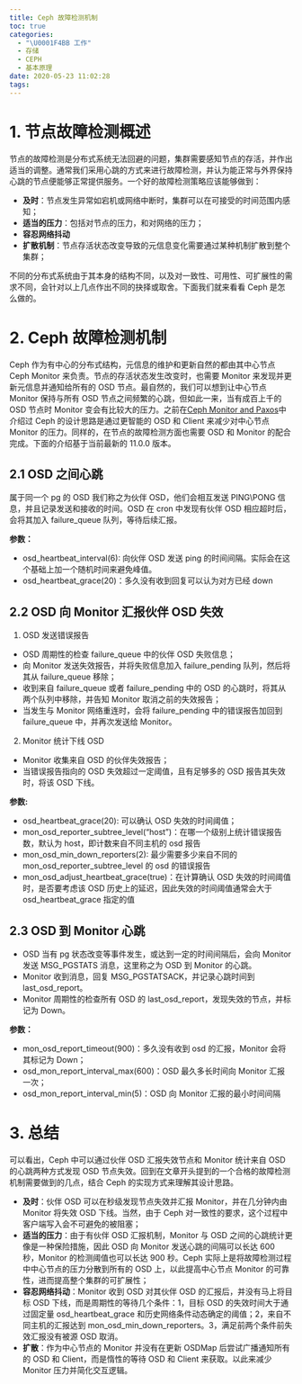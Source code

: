 ```yaml
---
title: Ceph 故障检测机制
toc: true
categories:
  - "\U0001F4BB 工作"
  - 存储
  - CEPH
  - 基本原理
date: 2020-05-23 11:02:28
tags:
---
```

# 1\. 节点故障检测概述

节点的故障检测是分布式系统无法回避的问题，集群需要感知节点的存活，并作出适当的调整。通常我们采用心跳的方式来进行故障检测，并认为能正常与外界保持心跳的节点便能够正常提供服务。一个好的故障检测策略应该能够做到：

*   **及时**：节点发生异常如宕机或网络中断时，集群可以在可接受的时间范围内感知；
*   **适当的压力**：包括对节点的压力，和对网络的压力；
*   **容忍网络抖动**
*   **扩散机制**：节点存活状态改变导致的元信息变化需要通过某种机制扩散到整个集群；

不同的分布式系统由于其本身的结构不同，以及对一致性、可用性、可扩展性的需求不同，会针对以上几点作出不同的抉择或取舍。下面我们就来看看 Ceph 是怎么做的。

# 2\. Ceph 故障检测机制

Ceph 作为有中心的分布式结构，元信息的维护和更新自然的都由其中心节点 Ceph Monitor 来负责。节点的存活状态发生改变时，也需要 Monitor 来发现并更新元信息并通知给所有的 OSD 节点。最自然的，我们可以想到让中心节点 Monitor 保持与所有 OSD 节点之间频繁的心跳，但如此一来，当有成百上千的 OSD 节点时 Monitor 变会有比较大的压力。之前在[Ceph Monitor and Paxos](http://catkang.github.io/2016/07/17/ceph-monitor-and-paxos.html)中介绍过 Ceph 的设计思路是通过更智能的 OSD 和 Client 来减少对中心节点 Monitor 的压力。同样的，在节点的故障检测方面也需要 OSD 和 Monitor 的配合完成。下面的介绍基于当前最新的 11.0.0 版本。

## **2.1 OSD 之间心跳**

属于同一个 pg 的 OSD 我们称之为伙伴 OSD，他们会相互发送 PING\PONG 信息，并且记录发送和接收的时间。OSD 在 cron 中发现有伙伴 OSD 相应超时后，会将其加入 failure_queue 队列，等待后续汇报。

**参数：**
 - osd_heartbeat_interval(6): 向伙伴 OSD 发送 ping 的时间间隔。实际会在这个基础上加一个随机时间来避免峰值。
 - osd_heartbeat_grace(20)：多久没有收到回复可以认为对方已经 down

## 2.2 OSD 向 Monitor 汇报伙伴 OSD 失效
1. OSD 发送错误报告
 - OSD 周期性的检查 failure_queue 中的伙伴 OSD 失败信息；
 - 向 Monitor 发送失效报告，并将失败信息加入 failure_pending 队列，然后将其从 failure_queue 移除；
 - 收到来自 failure_queue 或者 failure_pending 中的 OSD 的心跳时，将其从两个队列中移除，并告知 Monitor 取消之前的失效报告；
 - 当发生与 Monitor 网络重连时，会将 failure_pending 中的错误报告加回到 failure_queue 中，并再次发送给 Monitor。

2. Monitor 统计下线 OSD
 - Monitor 收集来自 OSD 的伙伴失效报告；
 - 当错误报告指向的 OSD 失效超过一定阈值，且有足够多的 OSD 报告其失效时，将该 OSD 下线。

**参数:**
 - osd_heartbeat_grace(20): 可以确认 OSD 失效的时间阈值；
 - mon_osd_reporter_subtree_level(“host”)：在哪一个级别上统计错误报告数，默认为 host，即计数来自不同主机的 osd 报告
 - mon_osd_min_down_reporters(2): 最少需要多少来自不同的 mon_osd_reporter_subtree_level 的 osd 的错误报告
 - mon_osd_adjust_heartbeat_grace(true)：在计算确认 OSD 失效的时间阈值时，是否要考虑该 OSD 历史上的延迟，因此失效的时间阈值通常会大于 osd_heartbeat_grace 指定的值

## 2.3 OSD 到 Monitor 心跳
 - OSD 当有 pg 状态改变等事件发生，或达到一定的时间间隔后，会向 Monitor 发送 MSG_PGSTATS 消息，这里称之为 OSD 到 Monitor 的心跳。
 - Monitor 收到消息，回复 MSG_PGSTATSACK，并记录心跳时间到 last_osd_report。
 - Monitor 周期性的检查所有 OSD 的 last_osd_report，发现失效的节点，并标记为 Down。

**参数：**
 - mon_osd_report_timeout(900)：多久没有收到 osd 的汇报，Monitor 会将其标记为 Down；
 - osd_mon_report_interval_max(600)：OSD 最久多长时间向 Monitor 汇报一次；
 - osd_mon_report_interval_min(5)：OSD 向 Monitor 汇报的最小时间间隔

# 3. 总结
可以看出，Ceph 中可以通过伙伴 OSD 汇报失效节点和 Monitor 统计来自 OSD 的心跳两种方式发现 OSD 节点失效。回到在文章开头提到的一个合格的故障检测机制需要做到的几点，结合 Ceph 的实现方式来理解其设计思路。

 - **及时**：伙伴 OSD 可以在秒级发现节点失效并汇报 Monitor，并在几分钟内由 Monitor 将失效 OSD 下线。当然，由于 Ceph 对一致性的要求，这个过程中客户端写入会不可避免的被阻塞；
 - **适当的压力**：由于有伙伴 OSD 汇报机制，Monitor 与 OSD 之间的心跳统计更像是一种保险措施，因此 OSD 向 Monitor 发送心跳的间隔可以长达 600 秒，Monitor 的检测阈值也可以长达 900 秒。Ceph 实际上是将故障检测过程中中心节点的压力分散到所有的 OSD 上，以此提高中心节点 Monitor 的可靠性，进而提高整个集群的可扩展性；
 - **容忍网络抖动**：Monitor 收到 OSD 对其伙伴 OSD 的汇报后，并没有马上将目标 OSD 下线，而是周期性的等待几个条件：1，目标 OSD 的失效时间大于通过固定量 osd_heartbeat_grace 和历史网络条件动态确定的阈值；2，来自不同主机的汇报达到 mon_osd_min_down_reporters。3，满足前两个条件前失效汇报没有被源 OSD 取消。
 - **扩散**：作为中心节点的 Monitor 并没有在更新 OSDMap 后尝试广播通知所有的 OSD 和 Client，而是惰性的等待 OSD 和 Client 来获取。以此来减少 Monitor 压力并简化交互逻辑。
